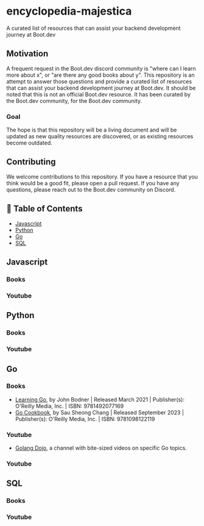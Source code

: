 # encyclopedia-majestica
A curated list of resources that can assist your backend development journey at Boot.dev

## Motivation

A frequent request in the Boot.dev discord community is "where can I learn more about x", or "are there any good books about y".
This repository is an attempt to answer those questions and provide a curated list of resources that can assist your backend development journey at Boot.dev.
It should be noted that this is not an official Boot.dev resource. It has been curated by the Boot.dev community, for the Boot.dev community.

### Goal
The hope is that this repository will be a living document and will be updated as new quality resources are discovered, or as existing resources become outdated.

## Contributing

We welcome contributions to this repository. If you have a resource that you think would be a good fit, please open a pull request. If you have any questions, please reach out to the Boot.dev community on Discord.


## :book: Table of Contents

- [Javascript](#javascript)
- [Python](#python)
- [Go](#go)
- [SQL](#sql)

## Javascript
### Books
### Youtube
## Python
### Books
### Youtube
## Go
### Books
- [Learning Go](https://www.oreilly.com/library/view/learning-go/9781492077206/), by John Bodner | Released March 2021 | Publisher(s): O'Reilly Media, Inc. | ISBN: 9781492077169
- [Go Cookbook](https://www.oreilly.com/library/view/go-cookbook/9781098122102/), by Sau Sheong Chang | Released September 2023 | Publisher(s): O'Reilly Media, Inc. | ISBN: 9781098122119
### Youtube
- [Golang Dojo](https://www.youtube.com/c/GolangDojo), a channel with bite-sized videos on specific Go topics.
### Youtube
## SQL
### Books
### Youtube

